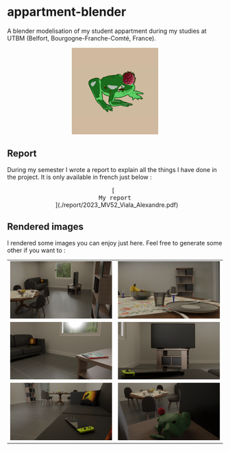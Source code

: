 # appartment-blender
A blender modelisation of my student appartment during my studies at UTBM (Belfort, Bourgogne-Franche-Comté, France).

<p align="center">
  <img src="./renders/webp-renders/frog-toon-final.webp" width=40%>
</p>

## Report

During my semester I wrote a report to explain all the things I have done in the project. It is only available in french just below :

<p align="center">
  [<kbd> <br>My report<br> </kbd>](./report/2023_MV52_Viala_Alexandre.pdf)
</p>


## Rendered images

I rendered some images you can enjoy just here. Feel free to generate some other if you want to :

<table>
  <tr>
    <td><img src="./renders/webp-renders/render-entree.webp"></td>
    <td><img src="./renders/webp-renders/render-table.webp"></td>
  </tr>
  <tr>
    <td><img src="./renders/webp-renders/render-totk.webp"></td>
    <td><img src="./renders/webp-renders/render-tv.webp"></td>
  </tr>
  <tr>
    <td><img src="./renders/webp-renders/render-switch.webp"></td>
    <td><img src="./renders/webp-renders/render-frog.webp"></td>
  </tr>
</table>
